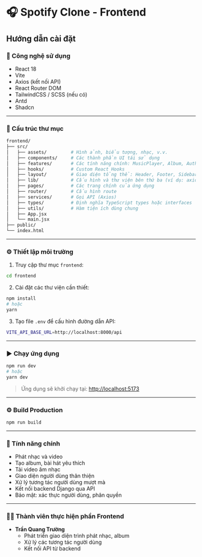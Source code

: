 
# 🎧 Spotify Clone - Frontend

Hướng dẫn cài đặt
---

### 🚀 Công nghệ sử dụng

- React 18  
- Vite  
- Axios (kết nối API)  
- React Router DOM  
- TailwindCSS / SCSS (nếu có)  
- Antd
- Shadcn

---

### 📁 Cấu trúc thư mục

```bash
frontend/
├── src/
│   ├── assets/         # Hình ảnh, biểu tượng, nhạc, v.v.
│   ├── components/     # Các thành phần UI tái sử dụng
│   ├── features/       # Các tính năng chính: MusicPlayer, Album, Auth...
│   ├── hooks/          # Custom React Hooks
│   ├── layout/         # Giao diện tổng thể: Header, Footer, Sidebar...
│   ├── lib/            # Cấu hình và thư viện bên thứ ba (ví dụ: axios instance)
│   ├── pages/          # Các trang chính của ứng dụng
│   ├── router/         # Cấu hình route
│   ├── services/       # Gọi API (Axios)
│   ├── types/          # Định nghĩa TypeScript types hoặc interfaces
│   ├── utils/          # Hàm tiện ích dùng chung
│   ├── App.jsx
│   └── main.jsx
├── public/
└── index.html
```

---

### ⚙️ Thiết lập môi trường

1. Truy cập thư mục `frontend`:

```bash
cd frontend
```

2. Cài đặt các thư viện cần thiết:

```bash
npm install
# hoặc
yarn
```

3. Tạo file `.env` để cấu hình đường dẫn API:

```bash
VITE_API_BASE_URL=http://localhost:8000/api
```

---

### ▶️ Chạy ứng dụng

```bash
npm run dev
# hoặc
yarn dev
```

> Ứng dụng sẽ khởi chạy tại: [http://localhost:5173](http://localhost:5173)

---

### ⚙️ Build Production

```bash
npm run build
```

---

### 📌 Tính năng chính

- Phát nhạc và video
- Tạo album, bài hát yêu thích
- Tải video âm nhạc
- Giao diện người dùng thân thiện
- Xử lý tương tác người dùng mượt mà
- Kết nối backend Django qua API
- Bảo mật: xác thực người dùng, phân quyền

---

### 🧑‍💻 Thành viên thực hiện phần Frontend

- **Trần Quang Trường**  
  - Phát triển giao diện trình phát nhạc, album  
  - Xử lý các tương tác người dùng  
  - Kết nối API từ backend  
